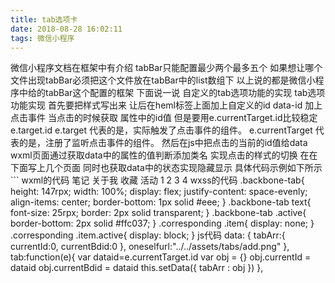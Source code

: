 ```yaml
---
title: tab选项卡
date: 2018-08-28 16:02:11
tags: 微信小程序
---
```

微信小程序文档在框架中有介绍
tabBar只能配置最少两个最多五个 
如果想让哪个文件出现tabBar必须把这个文件放在tabBar中的list数组下
   以上说的都是微信小程序中给的tabBar这个配置的框架 
下面说一说 自定义的tab选项功能的实现
  tab选项功能实现 
    首先要把样式写出来 让后在heml标签上面加上自定义的id data-id 加上点击事件 当点击的时候获取 属性中的id值 但是要用e.currentTarget.id比较稳定
     e.target.id e.target 代表的是，实际触发了点击事件的组件。 
     e.currentTarget 代表的是，注册了监听点击事件的组件。
    然后在js中把点击的当前的id值给data wxml页面通过获取data中的属性的值判断添加类名 实现点击的样式的切换 在在下面写上几个页面 同时也获取data中的状态实现隐藏显示
      具体代码示例如下所示
       ```
       wxml的代码
         <view class='backbone-tab'>
            <text class='{{tabArr.currentId==1?"active":""}}' id='1' data-id='1' bindtap='tab'>笔记</text>
            <text class='{{tabArr.currentId==2?"active":""}}' id='2' data-id='2' bindtap='tab'>关于我</text>
            <text class='{{tabArr.currentId==3?"active":""}}' id='3' data-id='3' bindtap='tab'>收藏</text>
            <text class='{{tabArr.currentId==4?"active":""}}' id='4' data-id='4' bindtap='tab'>活动</text>
            </view>
            <view class='corresponding'>
            <view class='item {{tabArr.currentBdid==1?"active":""}}'>1</view>
            <view class='item {{tabArr.currentBdid==2?"active":""}}'>2</view>
            <view class='item {{tabArr.currentBdid==3?"active":""}}'>3</view>
            <view class='item {{tabArr.currentBdid==4?"active":""}}'>4</view>
        </view>
        wxss的代码
           .backbone-tab{
            height: 147rpx;
            width: 100%;
            display: flex;
            justify-content: space-evenly;
            align-items: center;
            border-bottom: 1px solid #eee; 
            }
            .backbone-tab text{
            font-size: 25rpx;
            border: 2px solid transparent;
            }
            .backbone-tab .active{
            border-bottom: 2px solid #ffc037;
            }
            .corresponding .item{
            display: none;
            }
            .corresponding .item.active{
            display: block;
            }
        js代码
          data: {
            tabArr:{
            currentId:0,
            currentBdid:0
            },
            oneselfurl:"../../assets/tabs/add.png"
        },
        tab:function(e){
            var dataid=e.currentTarget.id
            var obj = {}
            obj.currentId = dataid
            obj.currentBdid = dataid
            this.setData({
            tabArr : obj
            })
        },

  